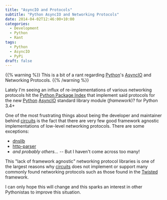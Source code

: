 ```yaml
---
title: "AsyncIO and Protocols"
subtitle: "Python AsyncIO and Networking Protocols"
date: 2014-04-02T12:46:00+10:00
categories:
  - Development
  - Python
  - Rant
tags:
  - Python
  - AsyncIO
  - PyPi
draft: false
---
```



{{% warning %}}
This is a bit of a rant regarding [Python](http://www.python.org/)'s
[AsyncIO](https://docs.python.org/3.4/library/asyncio.html) and
Networking Protocols.
{{% /warning %}}

Lately I'm seeing an influx of re-implementations of various networking
protocols hit the [Python Package Index](https://pypi.python.org/pypi)
that implement said protocols for the new [Python](http://www.python.org/)
[AsyncIO](https://docs.python.org/3.4/library/asyncio.html) standard library
module (*framework*)? for Python 3.4+

One of the most frustrating things about being the developer and maintainer
behind [circuits](http://circuitsframework.com/) is the fact that there are
very few good framework agnostic implementations of low-level networking
protocols. There are some exceptions:

- [dnslib](https://pypi.python.org/pypi/dnslib)
- [http-parser](https://github.com/benoitc/http-parser)
- *and probably others\...* -- But I haven't come across too many!

This "lack of framework agnostic" networking protocol libraries is one
of the largest reasons why [circuits](http://circuitsframework.com/)
does not implement or support many commonly found networking protocols
such as those found in the [Twisted](https://twistedmatrix.com/)
framework.

I can only hope this will change and this sparks an interest in other
Pythonistas to improve this situation.
